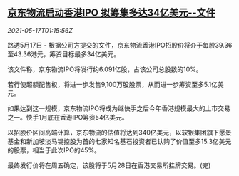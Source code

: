 <!--1621215065000-->
[京东物流启动香港IPO 拟筹集多达34亿美元--文件](https://cn.reuters.com/article/jd-logistics-hk-ipo-0517-mon-idCNKCS2CY02L)
------

<div><i>2021-05-17T01:15:56Z</i></div><p>路透5月17日 - 根据公司方提交的文件，京东物流香港IPO招股价将介于每股39.36至43.36港元，筹资目标最多34亿美元。</p><p>该文件称，京东物流IPO将发行约6.091亿股，占该公司总股数的10%。</p><p>若行使超额配售权，将进一步发售9,100万股股票，从而进一步筹资至多5.1亿美元。</p><p>如果达到这一规模，京东物流IPO将成为继快手之后今年香港规模最大的上市交易之一。快手1月底在香港IPO筹资54亿美元。</p><p>以招股价区间高端计算，京东物流的估值将达到340亿美元，以软银集团旗下愿景基金和新加坡淡马锡控股为首的七家知名基石投资者已认购了价值至多15.3亿美元的股票，相当于此次IPO的45%。</p><p>最终发行价将在周五确定，该股将于5月28日在香港交易所挂牌交易。(完)</p>
